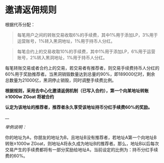 # 邀请返佣规则

根据代币分配：

> 每笔用户之间的转账交易收取6%的手续费，其中1%用于添加LP，3%用于运营账号，1%转入黑洞地址，1%用于持币人分红。

> 每笔合约上的交易收取10%的手续费，其中1%用于添加LP，6%用于运营账号，2%转入黑洞地址，1%用于持币人分红。

每笔转账交易或者合约上的交易，若交易者有推荐者，则交易手续费持币人分红的60%用于奖励推荐者。当黑洞销毁数量达到总量的90%，即189000亿时，剩余总数量为21000亿，黑洞停止销毁，同时调整手续费比例。

**根据规则，采用去中心化邀请返佣机制（已写入合约），第一个向某地址转账≥1000w ZGoat 将被合约**

**认定为该地址的推荐者，推荐者永久享受该地址持币分红手续费60%的奖励。**

\_\_

_举例说明：_

你的地址为A，你朋友的地址为B，且地址B没有推荐者，若地址A第一个向地址B转账≥1000w ZGoat，则地址A将永久成为地址B的推荐者。那么，地址B以后每次交易产生的手续费都将有一部分奖励给地址A，当前设定的比例为：持币分红手续费的60%。

